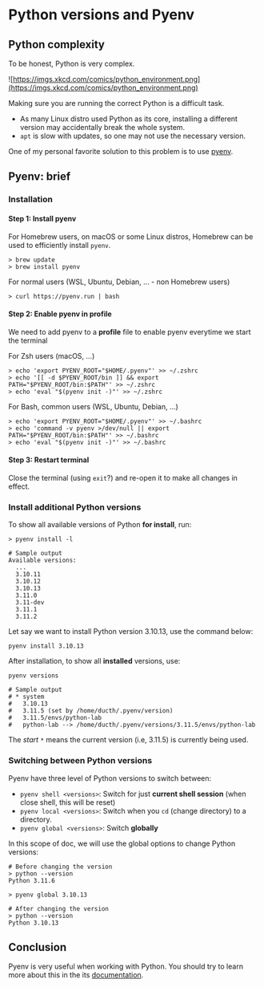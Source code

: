 # Python versions and Pyenv

## Python complexity

To be honest, Python is very complex.

![https://imgs.xkcd.com/comics/python_environment.png](https://imgs.xkcd.com/comics/python_environment.png)

Making sure you are running the correct Python is a difficult task.
- As many Linux distro used Python as its core, installing a different version may accidentally break the whole system.
- `apt` is slow with updates, so one may not use the necessary version.

One of my personal favorite solution to this problem is to use [pyenv](https://github.com/pyenv/pyenv).

## Pyenv: brief

### Installation

#### Step 1: Install pyenv

For Homebrew users, on macOS or some Linux distros, Homebrew can be used to efficiently install `pyenv`.

```shell
> brew update
> brew install pyenv
```

For normal users (WSL, Ubuntu, Debian, ... - non Homebrew users)

```shell
> curl https://pyenv.run | bash
```

#### Step 2: Enable pyenv in profile
We need to add pyenv to a **profile** file to enable pyenv everytime we start the terminal

For Zsh users (macOS, ...)
```shell
> echo 'export PYENV_ROOT="$HOME/.pyenv"' >> ~/.zshrc
> echo '[[ -d $PYENV_ROOT/bin ]] && export PATH="$PYENV_ROOT/bin:$PATH"' >> ~/.zshrc
> echo 'eval "$(pyenv init -)"' >> ~/.zshrc
```

For Bash, common users (WSL, Ubuntu, Debian, ...)
```shell
> echo 'export PYENV_ROOT="$HOME/.pyenv"' >> ~/.bashrc
> echo 'command -v pyenv >/dev/null || export PATH="$PYENV_ROOT/bin:$PATH"' >> ~/.bashrc
> echo 'eval "$(pyenv init -)"' >> ~/.bashrc
```
#### Step 3: Restart terminal
Close the terminal (using `exit`?) and re-open it to make all changes in effect.


### Install additional Python versions
To show all available versions of Python **for install**, run:

```shell
> pyenv install -l

# Sample output
Available versions:
  ...
  3.10.11
  3.10.12
  3.10.13
  3.11.0
  3.11-dev
  3.11.1
  3.11.2
```

Let say we want to install Python version 3.10.13, use the command below:

```shell
pyenv install 3.10.13
```

After installation, to show all **installed** versions, use:

```shell
pyenv versions

# Sample output
# * system
#   3.10.13
#   3.11.5 (set by /home/ducth/.pyenv/version)
#   3.11.5/envs/python-lab
#   python-lab --> /home/ducth/.pyenv/versions/3.11.5/envs/python-lab
```

The *start* `*` means the current version (i.e, 3.11.5) is currently being used.

### Switching between Python versions

Pyenv have three level of Python versions to switch between:

- `pyenv shell <versions>`: Switch for just **current shell session** (when close shell, this will be reset)
- `pyenv local <versions>`: Switch when you `cd` (change directory) to a directory.
- `pyenv global <versions>`: Switch **globally**

In this scope of doc, we will use the global options to change Python versions:

```shell
# Before changing the version
> python --version
Python 3.11.6

> pyenv global 3.10.13

# After changing the version
> python --version
Python 3.10.13
```

## Conclusion
Pyenv is very useful when working with Python. You should try to learn more about this in the its [documentation](https://github.com/pyenv/pyenv).